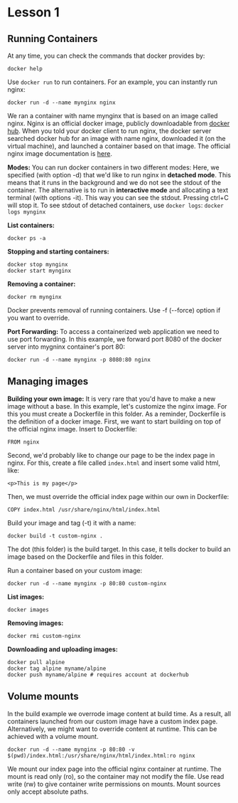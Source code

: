 # Lesson 1

## Running Containers

At any time, you can check the commands that docker provides by:
```
docker help
```

Use `docker run` to run containers. For an example, you can instantly run nginx:
```
docker run -d --name mynginx nginx
```
We ran a container with name mynginx that is based on an image called nginx.
Nginx is an official docker image, publicly downloadable from [docker hub](https://hub.docker.com/). When you told your docker client to run nginx,
the docker server searched docker hub for an image with name nginx, downloaded it (on the virtual machine), and launched a container based on that image. The official nginx image
documentation is [here](https://hub.docker.com/_/nginx/).

**Modes:**
You can run docker containers in two different modes:
Here, we specified (with option -d) that we'd like to run nginx in **detached mode**. This means that it runs in the background and we do not see 
the stdout of the container.
The alternative is to run in **interactive mode** and allocating a text terminal (with options -it). This way you can see the stdout. Pressing ctrl+C will stop it.
To see stdout of detached containers, use `docker logs`: `docker logs mynginx`

**List containers:**
```
docker ps -a
```

**Stopping and starting containers:**
```
docker stop mynginx
docker start mynginx
```

**Removing a container:**
```
docker rm mynginx
```
Docker prevents removal of running containers. Use -f (--force) option if you want to override.

**Port Forwarding:**
To access a containerized web application we need to use port forwarding. In this example, we forward port 8080 of the docker server into mygninx container's port 80:
```
docker run -d --name mynginx -p 8080:80 nginx
```

## Managing images

**Building your own image:**
It is very rare that you'd have to make a new image without a base. In this example, let's customize the nginx image. For this you must create a Dockerfile in this folder. As a reminder, Dockerfile is the definition of a docker image.
First, we want to start building on top of the official nginx image. Insert to Dockerfile:
```
FROM nginx
```
Second, we'd probably like to change our page to be the index page in nginx. For this, create a file called `index.html` and insert some valid html, like:
```
<p>This is my page</p>
```
Then, we must override the official index page within our own in Dockerfile:
```
COPY index.html /usr/share/nginx/html/index.html
```

Build your image and tag (-t) it with a name:
```
docker build -t custom-nginx .
```
The dot (this folder) is the build target. In this case, it tells docker to build an image based on the Dockerfile and files in this folder.

Run a container based on your custom image:
```
docker run -d --name mynginx -p 80:80 custom-nginx
```

**List images:**
```
docker images
```

**Removing images:**
```
docker rmi custom-nginx
```

**Downloading and uploading images:**
```
docker pull alpine
docker tag alpine myname/alpine
docker push myname/alpine # requires account at dockerhub
```

## Volume mounts

In the build example we overrode image content at build time. As a result, all containers launched from our custom image have a custom index page.
Alternatively, we might want to override content at runtime. This can be achieved with a volume mount.
```
docker run -d --name mynginx -p 80:80 -v $(pwd)/index.html:/usr/share/nginx/html/index.html:ro nginx
```
We mount our index page into the official nginx container at runtime. The mount is read only (ro), so the container may not modify the file. Use
read write (rw) to give container write permissions on mounts. Mount sources only accept absolute paths.
